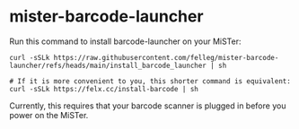 # mister-barcode-launcher

Run this command to install barcode-launcher on your MiSTer:

```
curl -sSLk https://raw.githubusercontent.com/felleg/mister-barcode-launcher/refs/heads/main/install_barcode_launcher | sh

# If it is more convenient to you, this shorter command is equivalent:
curl -sSLk https://felx.cc/install-barcode | sh
```
Currently, this requires that your barcode scanner is plugged in before you power on the MiSTer. 
